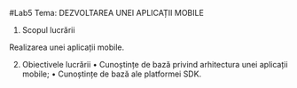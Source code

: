 #Lab5
Tema: DEZVOLTAREA UNEI APLICAȚII MOBILE

1.	Scopul lucrării

Realizarea unei aplicații mobile.

2.	Obiectivele lucrării
•	Cunoștințe de bază privind arhitectura unei aplicații mobile;
•	Cunoștințe de bază ale platformei SDK.

